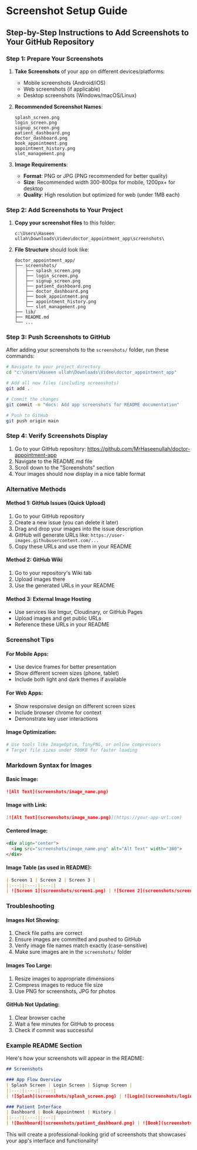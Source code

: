 # Screenshot Setup Guide

## Step-by-Step Instructions to Add Screenshots to Your GitHub Repository

### Step 1: Prepare Your Screenshots

1. **Take Screenshots** of your app on different devices/platforms:
   - Mobile screenshots (Android/iOS)
   - Web screenshots (if applicable)
   - Desktop screenshots (Windows/macOS/Linux)

2. **Recommended Screenshot Names**:
   ```
   splash_screen.png
   login_screen.png
   signup_screen.png
   patient_dashboard.png
   doctor_dashboard.png
   book_appointment.png
   appointment_history.png
   slot_management.png
   ```

3. **Image Requirements**:
   - **Format**: PNG or JPG (PNG recommended for better quality)
   - **Size**: Recommended width 300-800px for mobile, 1200px+ for desktop
   - **Quality**: High resolution but optimized for web (under 1MB each)

### Step 2: Add Screenshots to Your Project

1. **Copy your screenshot files** to this folder:
   ```
   c:\Users\Haseen ullah\Downloads\Video\doctor_appointment_app\screenshots\
   ```

2. **File Structure** should look like:
   ```
   doctor_appointment_app/
   ├── screenshots/
   │   ├── splash_screen.png
   │   ├── login_screen.png
   │   ├── signup_screen.png
   │   ├── patient_dashboard.png
   │   ├── doctor_dashboard.png
   │   ├── book_appointment.png
   │   ├── appointment_history.png
   │   └── slot_management.png
   ├── lib/
   ├── README.md
   └── ...
   ```

### Step 3: Push Screenshots to GitHub

After adding your screenshots to the `screenshots/` folder, run these commands:

```bash
# Navigate to your project directory
cd "c:\Users\Haseen ullah\Downloads\Video\doctor_appointment_app"

# Add all new files (including screenshots)
git add .

# Commit the changes
git commit -m "docs: Add app screenshots for README documentation"

# Push to GitHub
git push origin main
```

### Step 4: Verify Screenshots Display

1. Go to your GitHub repository: https://github.com/MrHaseenullah/doctor-appointment-app
2. Navigate to the README.md file
3. Scroll down to the "Screenshots" section
4. Your images should now display in a nice table format

### Alternative Methods

#### Method 1: GitHub Issues (Quick Upload)
1. Go to your GitHub repository
2. Create a new issue (you can delete it later)
3. Drag and drop your images into the issue description
4. GitHub will generate URLs like: `https://user-images.githubusercontent.com/...`
5. Copy these URLs and use them in your README

#### Method 2: GitHub Wiki
1. Go to your repository's Wiki tab
2. Upload images there
3. Use the generated URLs in your README

#### Method 3: External Image Hosting
- Use services like Imgur, Cloudinary, or GitHub Pages
- Upload images and get public URLs
- Reference these URLs in your README

### Screenshot Tips

#### For Mobile Apps:
- Use device frames for better presentation
- Show different screen sizes (phone, tablet)
- Include both light and dark themes if available

#### For Web Apps:
- Show responsive design on different screen sizes
- Include browser chrome for context
- Demonstrate key user interactions

#### Image Optimization:
```bash
# Use tools like ImageOptim, TinyPNG, or online compressors
# Target file sizes under 500KB for faster loading
```

### Markdown Syntax for Images

#### Basic Image:
```markdown
![Alt Text](screenshots/image_name.png)
```

#### Image with Link:
```markdown
[![Alt Text](screenshots/image_name.png)](https://your-app-url.com)
```

#### Centered Image:
```markdown
<div align="center">
  <img src="screenshots/image_name.png" alt="Alt Text" width="300">
</div>
```

#### Image Table (as used in README):
```markdown
| Screen 1 | Screen 2 | Screen 3 |
|:---:|:---:|:---:|
| ![Screen 1](screenshots/screen1.png) | ![Screen 2](screenshots/screen2.png) | ![Screen 3](screenshots/screen3.png) |
```

### Troubleshooting

#### Images Not Showing:
1. Check file paths are correct
2. Ensure images are committed and pushed to GitHub
3. Verify image file names match exactly (case-sensitive)
4. Make sure images are in the `screenshots/` folder

#### Images Too Large:
1. Resize images to appropriate dimensions
2. Compress images to reduce file size
3. Use PNG for screenshots, JPG for photos

#### GitHub Not Updating:
1. Clear browser cache
2. Wait a few minutes for GitHub to process
3. Check if commit was successful

### Example README Section

Here's how your screenshots will appear in the README:

```markdown
## Screenshots

### App Flow Overview
| Splash Screen | Login Screen | Signup Screen |
|:---:|:---:|:---:|
| ![Splash](screenshots/splash_screen.png) | ![Login](screenshots/login_screen.png) | ![Signup](screenshots/signup_screen.png) |

### Patient Interface
| Dashboard | Book Appointment | History |
|:---:|:---:|:---:|
| ![Dashboard](screenshots/patient_dashboard.png) | ![Book](screenshots/book_appointment.png) | ![History](screenshots/appointment_history.png) |
```

This will create a professional-looking grid of screenshots that showcases your app's interface and functionality!

